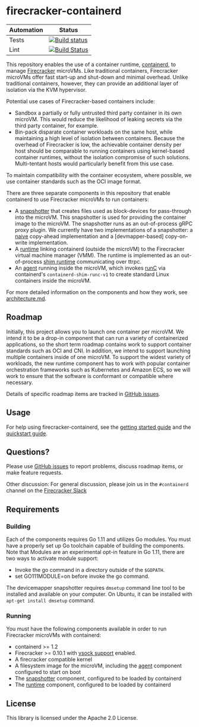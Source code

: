 # firecracker-containerd

| Automation | Status |
|------------|--------|
| Tests      | [![Build status](https://badge.buildkite.com/aab4ae547d5e5079a5915522e8cdb18492349aef67aae5a8c5.svg)](https://buildkite.com/firecracker-microvm/firecracker-containerd)
| Lint       | [![Build Status](https://travis-ci.org/firecracker-microvm/firecracker-containerd.svg?branch=master)](https://travis-ci.org/firecracker-microvm/firecracker-containerd)

This repository enables the use of a container runtime,
[containerd](https://containerd.io), to manage
[Firecracker](https://github.com/firecracker-microvm/firecracker) microVMs.
Like traditional containers, Firecracker microVMs offer fast start-up and
shut-down and minimal overhead.  Unlike traditional containers, however, they
can provide an additional layer of isolation via the KVM hypervisor.

Potential use cases of Firecracker-based containers include:

* Sandbox a partially or fully untrusted third party container
  in its own microVM.  This would reduce the likelihood of
  leaking secrets via the third party container, for example.
* Bin-pack disparate container workloads on the same host,
  while maintaining a high level of isolation between containers.  Because
  the overhead of Firecracker is low, the achievable container
  density per host should be comparable to
  running containers using kernel-based container runtimes,
  without the isolation compromise of such solutions.  Multi-tentant
  hosts would particularly benefit from this use case.

To maintain compatibility with the container ecosystem, where possible, we use
container standards such as the OCI image format.

There are three separate components in this repository that enable containerd
to use Firecracker microVMs to run containers:

* A [snapshotter](snapshotter) that creates files used as block-devices for
  pass-through into the microVM.  This snapshotter is used for providing the
  container image to the microVM.  The snapshotter runs as an out-of-process
  gRPC proxy plugin.  We currently have two implementations of a snapshotter: a
  [naive](snapshotter/cmd/naive) copy-ahead implementation and a
  [devmapper-based] copy-on-write implementation.
* A [runtime](runtime) linking containerd (outside the microVM) to the
  Firecracker virtual machine manager (VMM).  The runtime is implemented as an
  out-of-process
  [shim runtime](https://github.com/containerd/containerd/issues/2426)
  communicating over ttrpc.
* An [agent](agent) running inside the microVM, which invokes
  [runC](https://runc.io) via containerd's `containerd-shim-runc-v1`
  to create standard Linux containers inside the microVM.
  
For more detailed information on the components and how they work, see
[architecture.md](docs/architecture.md).

## Roadmap

Initially, this project allows you to launch one container per microVM.  We
intend it to be a drop-in component that can run a variety of containerized
applications, so the short term roadmap contains work to support container
standards such as OCI and CNI. In addition, we intend to support launching multiple
containers inside of one microVM.  To support the widest variety of workloads,
the new runtime component has to work with popular container orchestration
frameworks such as Kubernetes and Amazon ECS, so we will work to ensure that the
software is conformant or compatible where necessary.

Details of specific roadmap items are tracked in [GitHub issues](https://github.com/firecracker-microvm/firecracker-containerd/issues).

## Usage

For help using firecracker-containerd, see the
[getting started guide](docs/getting-started.md) and the
[quickstart guide](docs/quickstart.md).

## Questions?

Please use [GitHub issues](https://github.com/firecracker-microvm/firecracker-containerd/issues) to report problems, discuss roadmap items,
or make feature requests.

Other discussion: For general discussion, please join us in the `#containerd`
channel on the [Firecracker Slack](https://tinyurl.com/firecracker-microvm)

## Requirements

### Building

Each of the components requires Go 1.11 and utilizes Go modules. You must have
a properly set up Go toolchain capable of building the components.
Note that Modules are an experimental opt-in feature in Go 1.11, there are two
ways to activate module support:

* Invoke the go command in a directory outside of the `$GOPATH`.
* set GO111MODULE=on before invoke the go command.

The devicemapper snapshotter requires `dmsetup` command line tool to be
installed and available on your computer. On Ubuntu, it can be installed
with `apt-get install dmsetup` command.

### Running

You must have the following components available in order to run Firecracker
microVMs with containerd:

* containerd >= 1.2
* Firecracker >= 0.10.1 with [vsock support](https://github.com/firecracker-microvm/firecracker/blob/master/docs/experimental-vsock.md) enabled.
* A firecracker compatible kernel
* A filesystem image for the microVM, including the [agent](agent)
  component configured to start on boot
* The [snapshotter](snapshotter) component, configured to be loaded by containerd
* The [runtime](runtime) component, configured to be loaded by containerd

## License

This library is licensed under the Apache 2.0 License.
